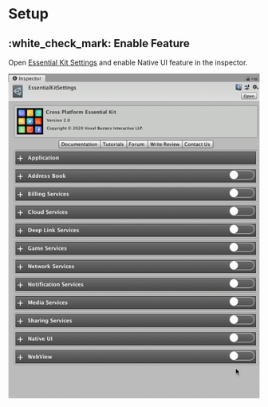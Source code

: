 # Setup

## :white\_check\_mark: Enable Feature

Open [Essential Kit Settings](../overview/settings.md) and enable Native UI feature in the inspector.

![Enable Native UI feature](../.gitbook/assets/EnableNativeUI.gif)

